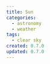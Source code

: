 ```yaml
---
title: Sun
categories:
  - astronomy
  - weather
tags:
  - clear sky
created: 0.7.0
updated: 0.7.0
---
```

